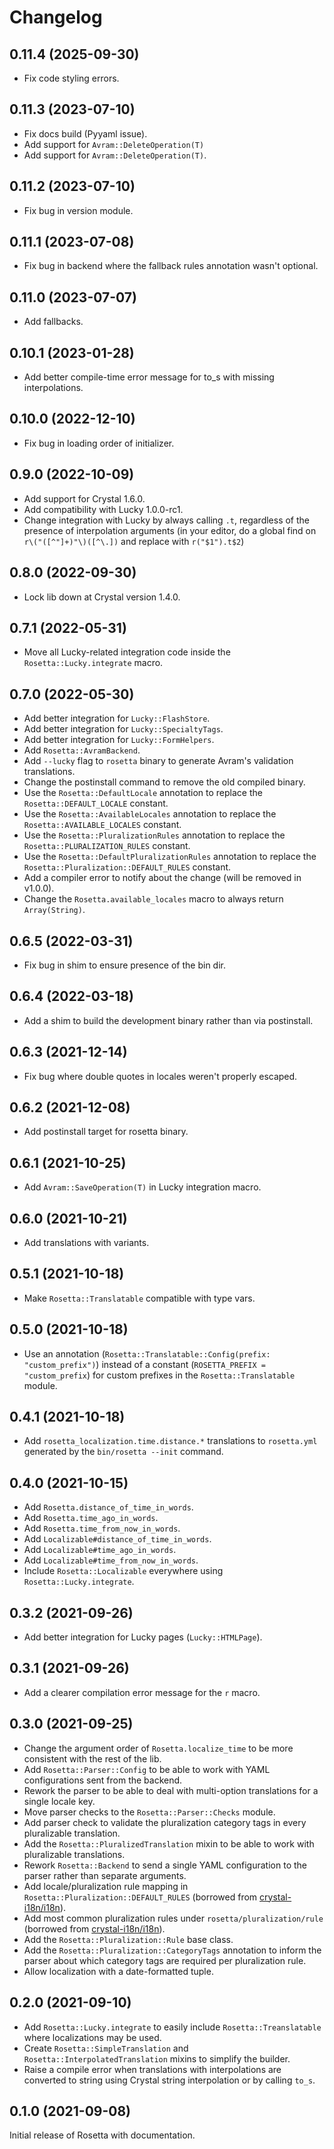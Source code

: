 # Changelog

## 0.11.4 (2025-09-30)

- Fix code styling errors.

## 0.11.3 (2023-07-10)

- Fix docs build (Pyyaml issue).
- Add support for `Avram::DeleteOperation(T)`
- Add support for `Avram::DeleteOperation(T)`.

## 0.11.2 (2023-07-10)

- Fix bug in version module.

## 0.11.1 (2023-07-08)

- Fix bug in backend where the fallback rules annotation wasn't optional.

## 0.11.0 (2023-07-07)

- Add fallbacks.

## 0.10.1 (2023-01-28)

- Add better compile-time error message for to_s with missing interpolations.

## 0.10.0 (2022-12-10)

- Fix bug in loading order of initializer.

## 0.9.0 (2022-10-09)

- Add support for Crystal 1.6.0.
- Add compatibility with Lucky 1.0.0-rc1.
- Change integration with Lucky by always calling `.t`, regardless of the
  presence of interpolation arguments (in your editor, do a global find on `r\("([^"]+)"\)([^\.])` and replace with `r("$1").t$2`)

## 0.8.0 (2022-09-30)

- Lock lib down at Crystal version 1.4.0.

## 0.7.1 (2022-05-31)

- Move all Lucky-related integration code inside the `Rosetta::Lucky.integrate`
  macro.

## 0.7.0 (2022-05-30)

- Add better integration for `Lucky::FlashStore`.
- Add better integration for `Lucky::SpecialtyTags`.
- Add better integration for `Lucky::FormHelpers`.
- Add `Rosetta::AvramBackend`.
- Add `--lucky` flag to `rosetta` binary to generate Avram's validation
  translations.
- Change the postinstall command to remove the old compiled binary.
- Use the `Rosetta::DefaultLocale` annotation to replace the
  `Rosetta::DEFAULT_LOCALE` constant.
- Use the `Rosetta::AvailableLocales` annotation to replace the
  `Rosetta::AVAILABLE_LOCALES` constant.
- Use the `Rosetta::PluralizationRules` annotation to replace the
  `Rosetta::PLURALIZATION_RULES` constant.
- Use the `Rosetta::DefaultPluralizationRules` annotation to replace the
  `Rosetta::Pluralization::DEFAULT_RULES` constant.
- Add a compiler error to notify about the change (will be removed in v1.0.0).
- Change the `Rosetta.available_locales` macro to always return `Array(String)`.

## 0.6.5 (2022-03-31)

- Fix bug in shim to ensure presence of the bin dir.

## 0.6.4 (2022-03-18)

- Add a shim to build the development binary rather than via postinstall.

## 0.6.3 (2021-12-14)

- Fix bug where double quotes in locales weren't properly escaped.

## 0.6.2 (2021-12-08)

- Add postinstall target for rosetta binary.

## 0.6.1 (2021-10-25)

- Add `Avram::SaveOperation(T)` in Lucky integration macro.

## 0.6.0 (2021-10-21)

- Add translations with variants.

## 0.5.1 (2021-10-18)

- Make `Rosetta::Translatable` compatible with type vars.

## 0.5.0 (2021-10-18)

- Use an annotation (`Rosetta::Translatable::Config(prefix: "custom_prefix")`)
  instead of a constant (`ROSETTA_PREFIX = "custom_prefix`) for custom prefixes
  in the `Rosetta::Translatable` module.

## 0.4.1 (2021-10-18)

- Add `rosetta_localization.time.distance.*` translations to `rosetta.yml`
  generated by the `bin/rosetta --init` command.

## 0.4.0 (2021-10-15)

- Add `Rosetta.distance_of_time_in_words`.
- Add `Rosetta.time_ago_in_words`.
- Add `Rosetta.time_from_now_in_words`.
- Add `Localizable#distance_of_time_in_words`.
- Add `Localizable#time_ago_in_words`.
- Add `Localizable#time_from_now_in_words`.
- Include `Rosetta::Localizable` everywhere using `Rosetta::Lucky.integrate`.

## 0.3.2 (2021-09-26)

- Add better integration for Lucky pages (`Lucky::HTMLPage`).

## 0.3.1 (2021-09-26)

- Add a clearer compilation error message for the `r` macro.

## 0.3.0 (2021-09-25)

- Change the argument order of `Rosetta.localize_time` to be more consistent
  with the rest of the lib.
- Add `Rosetta::Parser::Config` to be able to work with YAML configurations sent
  from the backend.
- Rework the parser to be able to deal with multi-option translations for a
  single locale key.
- Move parser checks to the `Rosetta::Parser::Checks` module.
- Add parser check to validate the pluralization category tags in every
  pluralizable translation.
- Add the `Rosetta::PluralizedTranslation` mixin to be able to work with
  pluralizable translations.
- Rework `Rosetta::Backend` to send a single YAML configuration to the parser
  rather than separate arguments.
- Add locale/pluralization rule mapping in `Rosetta::Pluralization::DEFAULT_RULES`
  (borrowed from [crystal-i18n/i18n](https://github.com/crystal-i18n/i18n)).
- Add most common pluralization rules under `rosetta/pluralization/rule`
  (borrowed from [crystal-i18n/i18n](https://github.com/crystal-i18n/i18n)).
- Add the `Rosetta::Pluralization::Rule` base class.
- Add the `Rosetta::Pluralization::CategoryTags` annotation to inform the parser
  about which category tags are required per pluralization rule.
- Allow localization with a date-formatted tuple.

## 0.2.0 (2021-09-10)

- Add `Rosetta::Lucky.integrate` to easily include `Rosetta::Treanslatable`
  where localizations may be used.
- Create `Rosetta::SimpleTranslation` and `Rosetta::InterpolatedTranslation`
  mixins to simplify the builder.
- Raise a compile error when translations with interpolations are converted to
  string using Crystal string interpolation or by calling `to_s`.

## 0.1.0 (2021-09-08)

Initial release of Rosetta with documentation.
